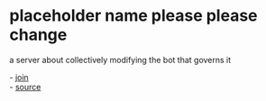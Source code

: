 # placeholder name please please change

a server about collectively modifying the bot that governs it

\- [join](https://discord.gg/j5cs9MZJkT)  
\- [source](https://github.com/cosmicoptima/dictator)  
